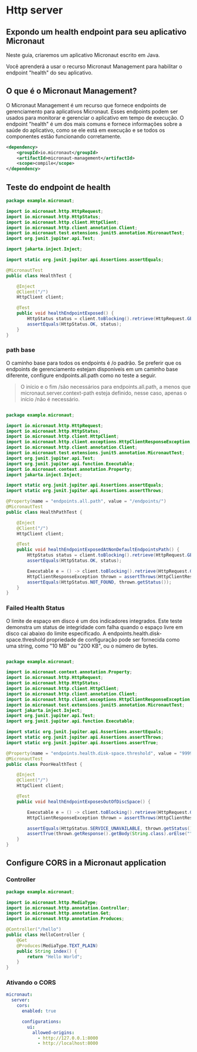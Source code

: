 # Http server

## Expondo um health endpoint para seu aplicativo Micronaut


Neste guia, criaremos um aplicativo Micronaut escrito em Java.

Você aprenderá a usar o recurso Micronaut Management para habilitar o endpoint "health" do seu aplicativo.


## O que é o Micronaut Management?

O Micronaut Management é um recurso que fornece endpoints de gerenciamento para aplicativos Micronaut. Esses endpoints podem ser usados para monitorar e gerenciar o aplicativo em tempo de execução. O endpoint "health" é um dos mais comuns e fornece informações sobre a saúde do aplicativo, como se ele está em execução e se todos os componentes estão funcionando corretamente.

```xml
<dependency>
    <groupId>io.micronaut</groupId>
    <artifactId>micronaut-management</artifactId>
    <scope>compile</scope>
</dependency>

```

## Teste do endpoint de health


```java
package example.micronaut;

import io.micronaut.http.HttpRequest;
import io.micronaut.http.HttpStatus;
import io.micronaut.http.client.HttpClient;
import io.micronaut.http.client.annotation.Client;
import io.micronaut.test.extensions.junit5.annotation.MicronautTest;
import org.junit.jupiter.api.Test;

import jakarta.inject.Inject;

import static org.junit.jupiter.api.Assertions.assertEquals;

@MicronautTest
public class HealthTest {

    @Inject
    @Client("/")
    HttpClient client;

    @Test
    public void healthEndpointExposed() {
        HttpStatus status = client.toBlocking().retrieve(HttpRequest.GET("/health"), HttpStatus.class);
        assertEquals(HttpStatus.OK, status);
    }
}
```

### path base

O caminho base para todos os endpoints é /o padrão. Se preferir que os endpoints de gerenciamento estejam disponíveis em um caminho base diferente, configure endpoints.all.path como no teste a seguir.

> O início e o fim /são necessários para endpoints.all.path, a menos que micronaut.server.context-path esteja definido, nesse caso, apenas o início /não é necessário.

```java

package example.micronaut;

import io.micronaut.http.HttpRequest;
import io.micronaut.http.HttpStatus;
import io.micronaut.http.client.HttpClient;
import io.micronaut.http.client.exceptions.HttpClientResponseException;
import io.micronaut.http.client.annotation.Client;
import io.micronaut.test.extensions.junit5.annotation.MicronautTest;
import org.junit.jupiter.api.Test;
import org.junit.jupiter.api.function.Executable;
import io.micronaut.context.annotation.Property;
import jakarta.inject.Inject;

import static org.junit.jupiter.api.Assertions.assertEquals;
import static org.junit.jupiter.api.Assertions.assertThrows;

@Property(name = "endpoints.all.path", value = "/endpoints/")
@MicronautTest
public class HealthPathTest {

    @Inject
    @Client("/")
    HttpClient client;

    @Test
    public void healthEndpointExposedAtNonDefaultEndpointsPath() {
        HttpStatus status = client.toBlocking().retrieve(HttpRequest.GET("/endpoints/health"), HttpStatus.class);
        assertEquals(HttpStatus.OK, status);

        Executable e = () -> client.toBlocking().retrieve(HttpRequest.GET("/health"), HttpStatus.class);
        HttpClientResponseException thrown = assertThrows(HttpClientResponseException.class, e);
        assertEquals(HttpStatus.NOT_FOUND, thrown.getStatus());
    }
}

 ```

 ### Failed Health Status

O limite de espaço em disco é um dos indicadores integrados. Este teste demonstra um status de integridade com falha quando o espaço livre em disco cai abaixo do limite especificado. A endpoints.health.disk-space.threshold propriedade de configuração pode ser fornecida como uma string, como "10 MB" ou "200 KB", ou o número de bytes.

```java

package example.micronaut;

import io.micronaut.context.annotation.Property;
import io.micronaut.http.HttpRequest;
import io.micronaut.http.HttpStatus;
import io.micronaut.http.client.HttpClient;
import io.micronaut.http.client.annotation.Client;
import io.micronaut.http.client.exceptions.HttpClientResponseException;
import io.micronaut.test.extensions.junit5.annotation.MicronautTest;
import jakarta.inject.Inject;
import org.junit.jupiter.api.Test;
import org.junit.jupiter.api.function.Executable;

import static org.junit.jupiter.api.Assertions.assertEquals;
import static org.junit.jupiter.api.Assertions.assertThrows;
import static org.junit.jupiter.api.Assertions.assertTrue;

@Property(name = "endpoints.health.disk-space.threshold", value = "999999999999999999")
@MicronautTest
public class PoorHealthTest {

    @Inject
    @Client("/")
    HttpClient client;

    @Test
    public void healthEndpointExposesOutOfDiscSpace() {

        Executable e = () -> client.toBlocking().retrieve(HttpRequest.GET("/health"));
        HttpClientResponseException thrown = assertThrows(HttpClientResponseException.class, e);

        assertEquals(HttpStatus.SERVICE_UNAVAILABLE, thrown.getStatus());
        assertTrue(thrown.getResponse().getBody(String.class).orElse("").contains("DOWN"));
    }
}

```


## Configure CORS in a Micronaut application

### Controller

```java
package example.micronaut;

import io.micronaut.http.MediaType;
import io.micronaut.http.annotation.Controller;
import io.micronaut.http.annotation.Get;
import io.micronaut.http.annotation.Produces;

@Controller("/hello")
public class HelloController {
    @Get
    @Produces(MediaType.TEXT_PLAIN)
    public String index() {
        return "Hello World";
    }
}
```

### Ativando o CORS

```yaml
micronaut:
  server:
    cors:
      enabled: true

      configurations:
        ui:
          allowed-origins:
            - http://127.0.0.1:8000
			- http://localhost:8000
```
